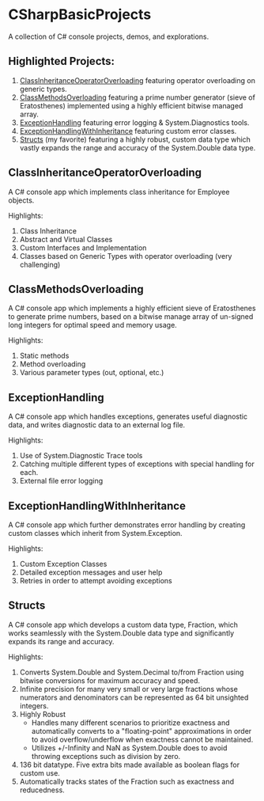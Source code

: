 # CSharpBasicProjects
A collection of C# console projects, demos, and explorations.

## Highlighted Projects:
1. [ClassInheritanceOperatorOverloading](#classinheritanceoperatoroverloading) featuring operator overloading on generic types.
2. [ClassMethodsOverloading](#classmethodsoverloading) featuring a prime number generator (sieve of Eratosthenes) implemented using a highly efficient bitwise managed array.
3. [ExceptionHandling](#exceptionhandling) featuring error logging & System.Diagnostics tools.
4. [ExceptionHandlingWithInheritance](#exceptionhandlingwithinheritance) featuring custom error classes.
5. [Structs](#structs) (my favorite) featuring a highly robust, custom data type which vastly expands the range and accuracy of the System.Double data type.

## ClassInheritanceOperatorOverloading
A C# console app which implements class inheritance for Employee objects.

Highlights:
1. Class Inheritance
2. Abstract and Virtual Classes
3. Custom Interfaces and Implementation
4. Classes based on Generic Types <T> with operator overloading (very challenging)

## ClassMethodsOverloading
A C# console app which implements a highly efficient sieve of Eratosthenes to generate prime numbers, based on a bitwise manage array of un-signed long integers for optimal speed and memory usage.

Highlights:
1. Static methods
2. Method overloading
3. Various parameter types (out, optional, etc.)

## ExceptionHandling
A C# console app which handles exceptions, generates useful diagnostic data, and writes diagnostic data to an external log file.

Highlights:
1. Use of System.Diagnostic Trace tools
2. Catching multiple different types of exceptions with special handling for each.
3. External file error logging

## ExceptionHandlingWithInheritance
A C# console app which further demonstrates error handling by creating custom classes which inherit from System.Exception.

Highlights:
1. Custom Exception Classes
2. Detailed exception messages and user help
3. Retries in order to attempt avoiding exceptions

## Structs
A C# console app which develops a custom data type, Fraction, which works seamlessly with the System.Double data type and significantly expands its range and accuracy.

Highlights:
1. Converts System.Double and System.Decimal to/from Fraction using bitwise conversions for maximum accuracy and speed.
2. Infinite precision for many very small or very large fractions whose numerators and denominators can be represented as 64 bit unsighted integers.
3. Highly Robust
   - Handles many different scenarios to prioritize exactness and automatically converts to a "floating-point" approximations in order to avoid overflow/underflow when exactness cannot be maintained.
   - Utilizes +/-Infinity and NaN as System.Double does to avoid throwing exceptions such as division by zero.
4. 136 bit datatype. Five extra bits made available as boolean flags for custom use.
5. Automatically tracks states of the Fraction such as exactness and reducedness.
